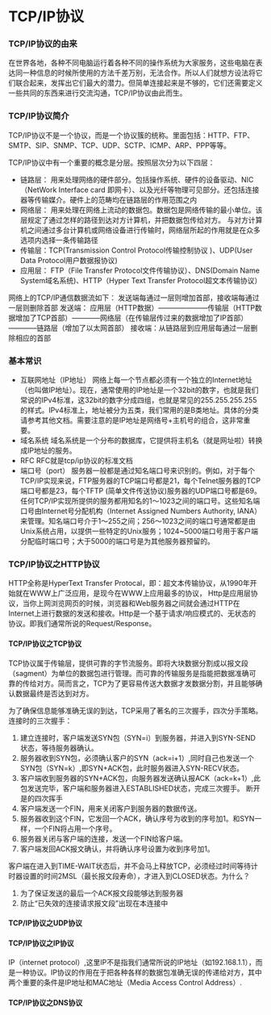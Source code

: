# TCP/IP协议
### TCP/IP协议的由来
  在世界各地，各种不同电脑运行着各种不同的操作系统为大家服务，这些电脑在表达同一种信息的时候所使用的方法千差万别，无法合作。所以人们就想方设法将它们联合起来，发挥出它们最大的潜力。但简单连接起来是不够的，它们还需要定义一些共同的东西来进行交流沟通，TCP/IP协议由此而生。

### TCP/IP协议简介
  TCP/IP协议不是一个协议，而是一个协议簇的统称。里面包括：HTTP、FTP、SMTP、SIP、SNMP、TCP、UDP、SCTP、ICMP、ARP、PPP等等。

  TCP/IP协议中有一个重要的概念是分层。按照层次分为以下四层：
  - 链路层： 用来处理网络的硬件部分。包括操作系统、硬件的设备驱动、NIC（NetWork Interface card 即网卡）、以及光纤等物理可见部分。还包括连接器等传输媒介。硬件上的范畴均在链路层的作用范围之内
  - 网络层： 用来处理在网络上流动的数据包。数据包是网络传输的最小单位。该层规定了通过怎样的路径到达对方计算机，并把数据包传给对方。 与对方计算机之间通过多台计算机或网络设备进行传输时，网络层所起的作用就是在众多选项内选择一条传输路径
  - 传输层：TCP(Transmission Control Protocol传输控制协议 )、UDP(User Data Protocol用户数据报协议)
  - 应用层： FTP（File Transfer Protocol文件传输协议）、DNS(Domain Name System域名系统)、HTTP（Hyper Text Transfer Protocol超文本传输协议）

网络上的TCP/IP通信数据流如下：
发送端每通过一层则增加首部，接收端每通过一层则删除首部
发送端： 应用层（HTTP数据）———————传输层（HTTP数据增加了TCP首部）————网络层（在传输层传过来的数据增加了IP首部）————链路层（增加了以太网首部）
接收端：从链路层到应用层每通过一层删除相应的首部

### 基本常识
- 互联网地址（IP地址）
网络上每一个节点都必须有一个独立的Internet地址（也叫做IP地址）。现在，通常使用的IP地址是一个32bit的数字，也就是我们常说的IPv4标准，这32bit的数字分成四组，也就是常见的255.255.255.255的样式。IPv4标准上，地址被分为五类，我们常用的是B类地址。具体的分类请参考其他文档。需要注意的是IP地址是网络号+主机号的组合，这非常重要。
- 域名系统
域名系统是一个分布的数据库，它提供将主机名（就是网址啦）转换成IP地址的服务。
- RFC
RFC就是tcp/ip协议的标准文档
- 端口号（port）
服务器一般都是通过知名端口号来识别的。例如，对于每个TCP/IP实现来说，FTP服务器的TCP端口号都是21，每个Telnet服务器的TCP端口号都是23，每个TFTP (简单文件传送协议)服务器的UDP端口号都是69。任何TCP/IP实现所提供的服务都用知名的1～1023之间的端口号。这些知名端口号由Internet号分配机构（Internet Assigned Numbers Authority, IANA）来管理。知名端口号介于1～255之间；256～1023之间的端口号通常都是由Unix系统占用，以提供一些特定的Unix服务；1024~5000端口号用于客户端分配临时端口号；大于5000的端口号是为其他服务器预留的。

### TCP/IP协议之HTTP协议
HTTP全称是HyperText Transfer Protocal，即：超文本传输协议，从1990年开始就在WWW上广泛应用，是现今在WWW上应用最多的协议，    Http是应用层协议，当你上网浏览网页的时候，浏览器和Web服务器之间就会通过HTTP在Internet上进行数据的发送和接收。Http是一个基于请求/响应模式的、无状态的协议。即我们通常所说的Request/Response。

#### TCP/IP协议之TCP协议
TCP协议属于传输层，提供可靠的字节流服务。即将大块数据分割成以报文段（sagment）为单位的数据包进行管理。而可靠的传输服务是指能把数据准确可靠的传给对方。简而言之，TCP为了更容易传送大数据才发数据分割，并且能够确认数据最终是否达到对方。

为了确保信息能够准确无误的到达，TCP采用了著名的三次握手，四次分手策略。
连接时的三次握手：
 1. 建立连接时，客户端发送SYN包（SYN=i）到服务器，并进入到SYN-SEND状态，等待服务器确认。
 2. 服务器收到SYN包，必须确认客户的SYN（ack=i+1）,同时自己也发送一个SYN包（SYN=k）,即SYN+ACK包，此时服务器进入SYN-RECV状态。
 3. 客户端收到服务器的SYN+ACK包，向服务器发送确认报ACK（ack=k+1）,此包发送完毕，客户端和服务器进入ESTABLISHED状态，完成三次握手。
断开是的四次挥手
 1. 客户端发送一个FIN，用来关闭客户到服务器的数据传送。
 2. 服务器收到这个FIN，它发回一个ACK，确认序号为收到的序号加1。和SYN一样，一个FIN将占用一个序号。
 3. 服务器关闭与客户端的连接，发送一个FIN给客户端。
 4. 客户端发回ACK报文确认，并将确认序号设置为收到序号加1。

 客户端在进入到TIME-WAIT状态后，并不会马上释放TCP，必须经过时间等待计时器设置的时间2MSL（最长报文段寿命），才进入到CLOSED状态。为什么？
  1. 为了保证发送的最后一个ACK报文段能够达到服务器
  2. 防止“已失效的连接请求报文段”出现在本连接中
#### TCP/IP协议之UDP协议
#### TCP/IP协议之IP协议
IP（internet protocol）,这里IP不是指我们通常所说的IP地址（如192.168.1.1），而是一种协议。IP协议的作用在于把各种各样的数据包准确无误的传递给对方，其中两个重要的条件是IP地址和MAC地址（Media Access Control Address）.

#### TCP/IP协议之DNS协议
